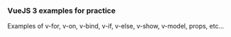 <h3>VueJS 3 examples for practice</h3>

Examples of v-for, v-on, v-bind, v-if, v-else, v-show, v-model, props, etc...